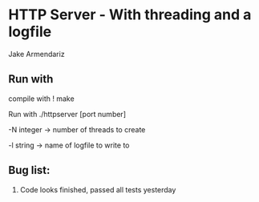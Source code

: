 # HTTP Server - With threading and a logfile
Jake Armendariz

## Run with
compile with ! make

Run with ./httpserver [port number]

-N integer -> number of threads to create

-l string -> name of logfile to write to

## Bug list:
1. Code looks finished, passed all tests yesterday

